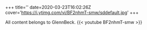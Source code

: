 +++
title=''
date=2020-03-23T16:02:26Z
cover='https://i.ytimg.com/vi/BF2nhmT-smw/sddefault.jpg'
+++

All content belongs to GlennBeck.
{{< youtube BF2nhmT-smw >}}
